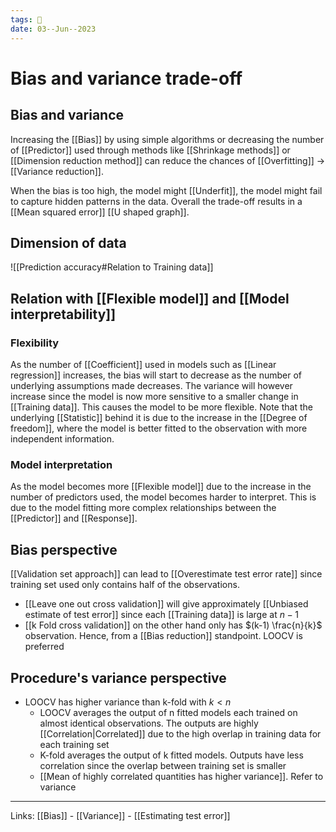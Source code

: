 ```yaml
---
tags: 🌱
date: 03--Jun--2023
---
```


# Bias and variance trade-off
## Bias and variance
Increasing the [[Bias]] by using simple algorithms or decreasing the number of [[Predictor]] used through methods like [[Shrinkage methods]] or [[Dimension reduction method]] can reduce the chances of [[Overfitting]] → [[Variance reduction]].

When the bias is too high, the model might [[Underfit]], the model might fail to capture hidden patterns in the data. Overall the trade-off results in a [[Mean squared error]] [[U shaped graph]].
## Dimension of data
![[Prediction accuracy#Relation to Training data]]
## Relation with [[Flexible model]] and [[Model interpretability]]
### Flexibility
As the number of [[Coefficient]] used in models such as [[Linear regression]] increases, the bias will start to decrease as the number of underlying assumptions made decreases. The variance will however increase since the model is now more sensitive to a smaller change in [[Training data]]. This causes the model to be more flexible. Note that the underlying [[Statistic]] behind it is due to the increase in the [[Degree of freedom]], where the model is better fitted to the observation with more independent information.
### Model interpretation
As the model becomes more [[Flexible model]] due to the increase in the number of predictors used, the model becomes harder to interpret. This is due to the model fitting more complex relationships between the [[Predictor]] and [[Response]].
## Bias perspective
[[Validation set approach]] can lead to [[Overestimate test error rate]] since training set used only contains half of the observations. 
- [[Leave one out cross validation]] will give approximately [[Unbiased estimate of test error]] since each [[Training data]] is large at $n-1$
- [[k Fold cross validation]] on the other hand only has $(k-1) \frac{n}{k}$ observation. Hence, from a [[Bias reduction]] standpoint. LOOCV is preferred
## Procedure's variance perspective
- LOOCV has higher variance than k-fold with $k<n$
    - LOOCV averages the output of n fitted models each trained on almost identical observations. The outputs are highly [[Correlation|Correlated]] due to the high overlap in training data for each training set
    - K-fold averages the output of k fitted models. Outputs have less correlation since the overlap between training set is smaller
    - [[Mean of highly correlated quantities has higher variance]]. Refer to variance

---
Links: [[Bias]] - [[Variance]] - [[Estimating test error]]